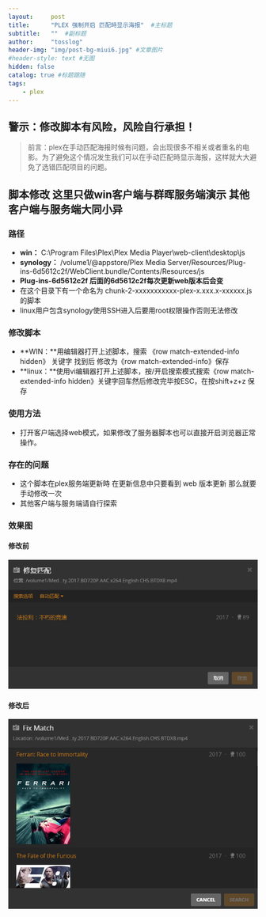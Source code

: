 ```yaml
---
layout:     post 
title:      "PLEX 强制开启 匹配時显示海报"  #主标题
subtitle:   ""  #副标题
author:     "tosslog" 
header-img: "img/post-bg-miui6.jpg" #文章图片
#header-style: text #无图
hidden: false
catalog: true #标题跟随
tags: 
    - plex
---
```


## 警示：修改脚本有风险，风险自行承担！

> 前言：plex在手动匹配海报时候有问题，会出现很多不相关或者重名的电影。为了避免这个情况发生我们可以在手动匹配時显示海报，这样就大大避免了选错匹配项目的问题。

## 脚本修改 这里只做win客户端与群晖服务端演示 其他客户端与服务端大同小异
### 路径
- **win：** C:\\Program Files\\Plex\\Plex Media Player\\web-client\\desktop\\js
- **synology：** /volume1/@appstore/Plex Media Server/Resources/Plug-ins-6d5612c2f/WebClient.bundle/Contents/Resources/js
- **Plug-ins-6d5612c2f 后面的6d5612c2f每次更新web版本后会变**
- 在这个目录下有一个命名为 chunk-2-xxxxxxxxxxx-plex-x.xxx.x-xxxxxx.js的脚本
- linux用户包含synology使用SSH进入后要用root权限操作否则无法修改

### 修改脚本
- **WIN：**用编辑器打开上述脚本，搜索 《row match-extended-info hidden》 关键字 找到后 修改为《row match-extended-info》保存
- **linux：**使用vi编辑器打开上述脚本，按/开启搜索模式搜索《row match-extended-info hidden》关键字回车然后修改完毕按ESC，在按shift+z+z 保存
### 使用方法
- 打开客户端选择web模式，如果修改了服务器脚本也可以直接开启浏览器正常操作。
### 存在的问题
- 这个脚本在plex服务端更新時 在更新信息中只要看到 web 版本更新 那么就要手动修改一次
- 其他客户端与服务端请自行探索
### 效果图
#### 修改前
![img](/img/post-img/2020/11/05/803811136.png)
#### 修改后
![img](/img/post-img/2020/11/05/261527902.png)
